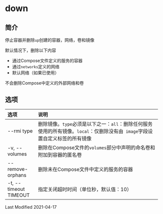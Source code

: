 # down


## 简介

停止容器并删除`up`创建的容器，网络，卷和镜像

默认情况下，删除以下内容

- 通过Compose文件定义的服务的容器
- 通过`networks`定义的网络
- 默认网络（如果已使用）

不会删除Compose中定义的外部网络和卷

<style>
table th:first-of-type {
    width: 20%;
}
</style>

## 选项

选项 | 说明
:- | :-
--rmi type            | 删除镜像。`type`必须是以下之一：`all`：删除任何服务使用的所有镜像。`local`：仅删除没有由` image`字段设置自定义标签的所有镜像
-v, --volumes         | 删除在Compose文件的`volumes`部分中声明的命名卷和附加到容器的匿名卷
--remove-orphans      | 删除未在Compose文件中定义的服务的容器
-t, --timeout TIMEOUT | 指定关闭超时时间（单位秒，默认值：10）



Last Modified 2021-04-17